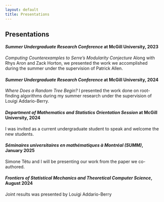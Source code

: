 ```yaml
---
layout: default
title: Presentations
---
```

## Presentations
#### *Summer Undergraduate Research Conference* at McGill University, 2023
*Computing Counterexamples to Serre’s Modularity Conjecture*
Along with Rhys Aron and Zack Horton, we presented the work we accomplished during the summer under the supervision of Patrick Allen.

#### *Summer Undergraduate Research Conference* at McGill University, 2024
*Where Does a Random Tree Begin?*
I presented the work done on root-finding algorithms during my summer research under the supervision of Louigi Addario-Berry.

#### *Department of Mathematics and Statistics Orientation Session* at McGill University, 2024
I was invited as a current undergraduate student to speak and welcome the new students.

#### *Séminaires universitaires en mathématiques à Montréal (SUMM)*, January 2025
Simone Têtu and I will be presenting our work from the paper we co-authored.

#### *Frontiers of Statistical Mechanics and Theoretical Computer Science*, August 2024
Joint results was presented by Louigi Addario-Berry
